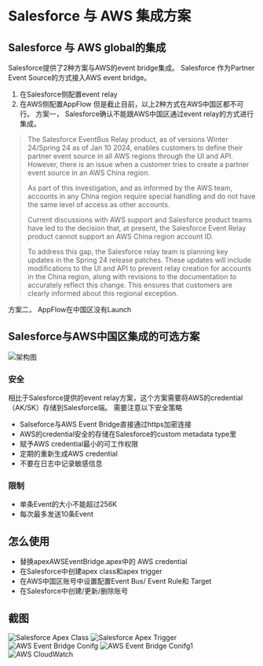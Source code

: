 # Salesforce 与 AWS 集成方案
## Salesforce 与 AWS global的集成
Salesforce提供了2种方案与AWS的event bridge集成。 Salesforce 作为Partner Event Source的方式接入AWS event bridge。
1. 在Salesforce侧配置event relay
2. 在AWS侧配置AppFlow
但是截止目前，以上2种方式在AWS中国区都不可行。
方案一， Salesforce确认不能跟AWS中国区通过event relay的方式进行集成。
> The Salesforce EventBus Relay product, as of versions Winter 24/Spring 24 as of Jan 10 2024, enables customers to define their partner event source in all AWS regions through the UI and API. However, there is an issue when a customer tries to create a partner event source in an AWS China region.
>
>As part of this investigation, and as informed by the AWS team, accounts in any China region require special handling and do not have the same level of access as other accounts.
>
>Current discussions with AWS support and Salesforce product teams have led to the decision that, at present, the Salesforce Event Relay product cannot support an AWS China region account ID.
>
>To address this gap, the Salesforce relay team is planning key updates in the Spring 24 release patches. These updates will include modifications to the UI and API to prevent relay creation for accounts in the China region, along with revisions to the documentation to accurately reflect this change. This ensures that customers are clearly informed about this regional exception.

方案二， AppFlow在中国区没有Launch

## Salesforce与AWS中国区集成的可选方案
![架构图](./images/salesforce-apex-trigger-eventbridge.png)

### 安全
相比于Salesforce提供的event relay方案，这个方案需要将AWS的credential（AK/SK）存储到Salesforce端。
需要注意以下安全策略

  * Salseforce与AWS Event Bridge直接通过https加密连接
  * AWS的credential安全的存储在Salesforce的custom metadata type里
  * 赋予AWS credential最小的可工作权限
  * 定期的重新生成AWS credential
  * 不要在日志中记录敏感信息

### 限制
  * 单条Event的大小不能超过256K
  * 每次最多发送10条Event

## 怎么使用
  * 替换apexAWSEventBridge.apex中的 AWS credential
  * 在Salesforce中创建apex class和apex trigger
  * 在AWS中国区账号中设置配置Event Bus/ Event Rule和 Target
  * 在Salesforce中创建/更新/删除账号
## 截图
![Salesforce Apex Class](./images/apex-class.png)
![Salesforce Apex Trigger](./images/appex-trigger.png)
![AWS Event Bridge Conifg](./images/event-bridge-config-1.png)
![AWS Event Bridge Conifg1](./images/event-bridge-config.png)
![AWS CloudWatch](./images/aws-cloudwatch.png)